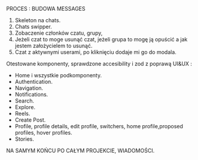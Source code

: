 PROCES : BUDOWA MESSAGES

1. Skeleton na chats.
2. Chats swipper.
3. Zobaczenie członków czatu, grupy,
4. Jeżeli czat to moge usunąć czat, jeżeli grupa to mogę ją opuścić a jak jestem założycielem to usunąć.
5. Czat z aktywnymi userami, po kliknięciu dodaje mi go do modala.

Otestowane komponenty, sprawdzone accesibility i zod z poprawą UI&UX :

- Home i wszystkie podkomponenty.
- Authentication.
- Navigation.
- Notifications.
- Search.
- Explore.
- Reels.
- Create Post.
- Profile, profile details, edit profile, switchers, home profile,proposed profiles, hover profiles.
- Stories.

NA SAMYM KOŃCU PO CAŁYM PROJEKCIE, WIADOMOŚCI.
